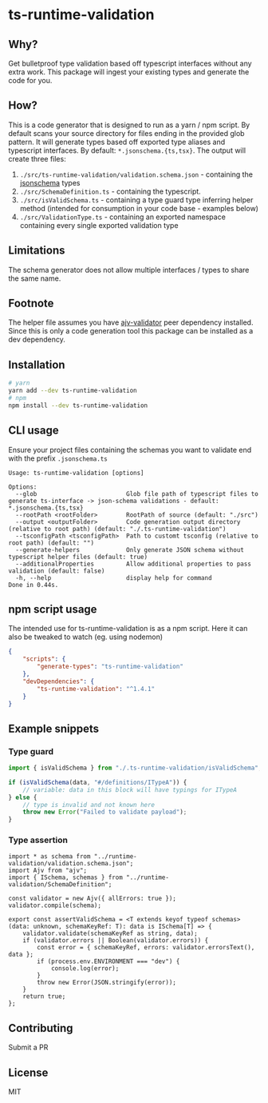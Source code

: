 # ts-runtime-validation

## Why?

Get bulletproof type validation based off typescript interfaces without any extra work. This package will ingest your existing types and generate the code for you.

## How?

This is a code generator that is designed to run as a yarn / npm script. By default scans your source directory for files ending in the provided glob pattern. It will generate types based off exported type aliases and typescript interfaces. By default: `*.jsonschema.{ts,tsx}`. The output will create three files:

1. `./src/ts-runtime-validation/validation.schema.json` - containing the [jsonschema](http://json-schema.org/) types
1. `./src/SchemaDefinition.ts` - containing the typescript.
1. `./src/isValidSchema.ts` - containing a type guard type inferring helper method (intended for consumption in your code base - examples below)
1. `./src/ValidationType.ts` - containing an exported namespace containing every single exported validation type

## Limitations

The schema generator does not allow multiple interfaces / types to share the same name.

## Footnote

The helper file assumes you have [ajv-validator](https://github.com/ajv-validator/ajv) peer dependency installed. Since this is only a code generation tool this package can be installed as a dev dependency.

## Installation

```bash
# yarn
yarn add --dev ts-runtime-validation
# npm
npm install --dev ts-runtime-validation
```

## CLI usage

Ensure your project files containing the schemas you want to validate end with the prefix `.jsonschema.ts`

```
Usage: ts-runtime-validation [options]

Options:
  --glob                         Glob file path of typescript files to generate ts-interface -> json-schema validations - default: *.jsonschema.{ts,tsx}
  --rootPath <rootFolder>        RootPath of source (default: "./src")
  --output <outputFolder>        Code generation output directory (relative to root path) (default: "./.ts-runtime-validation")
  --tsconfigPath <tsconfigPath>  Path to customt tsconfig (relative to root path) (default: "")
  --generate-helpers             Only generate JSON schema without typescript helper files (default: true)
  --additionalProperties         Allow additional properties to pass validation (default: false)
  -h, --help                     display help for command
Done in 0.44s.
```

## npm script usage

The intended use for ts-runtime-validation is as a npm script. Here it can also be tweaked to watch (eg. using nodemon)

```json
{
    "scripts": {
        "generate-types": "ts-runtime-validation"
    },
    "devDependencies": {
        "ts-runtime-validation": "^1.4.1"
    }
}
```

## Example snippets

### Type guard

```typescript
import { isValidSchema } from "./.ts-runtime-validation/isValidSchema"; // this is autogenerated by the CLI as a helper file

if (isValidSchema(data, "#/definitions/ITypeA")) {
    // variable: data in this block will have typings for ITypeA
} else {
    // type is invalid and not known here
    throw new Error("Failed to validate payload");
}
```

### Type assertion

```
import * as schema from "../runtime-validation/validation.schema.json";
import Ajv from "ajv";
import { ISchema, schemas } from "../runtime-validation/SchemaDefinition";

const validator = new Ajv({ allErrors: true });
validator.compile(schema);

export const assertValidSchema = <T extends keyof typeof schemas>(data: unknown, schemaKeyRef: T): data is ISchema[T] => {
    validator.validate(schemaKeyRef as string, data);
    if (validator.errors || Boolean(validator.errors)) {
        const error = { schemaKeyRef, errors: validator.errorsText(), data };
        if (process.env.ENVIRONMENT === "dev") {
            console.log(error);
        }
        throw new Error(JSON.stringify(error));
    }
    return true;
};
```

## Contributing

Submit a PR

## License

MIT
